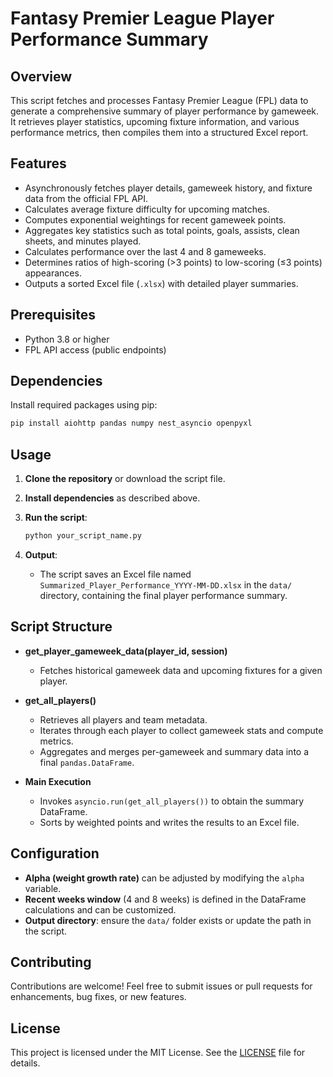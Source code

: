 # Fantasy Premier League Player Performance Summary

## Overview

This script fetches and processes Fantasy Premier League (FPL) data to generate a comprehensive summary of player performance by gameweek. It retrieves player statistics, upcoming fixture information, and various performance metrics, then compiles them into a structured Excel report.

## Features

* Asynchronously fetches player details, gameweek history, and fixture data from the official FPL API.
* Calculates average fixture difficulty for upcoming matches.
* Computes exponential weightings for recent gameweek points.
* Aggregates key statistics such as total points, goals, assists, clean sheets, and minutes played.
* Calculates performance over the last 4 and 8 gameweeks.
* Determines ratios of high-scoring (>3 points) to low-scoring (≤3 points) appearances.
* Outputs a sorted Excel file (`.xlsx`) with detailed player summaries.

## Prerequisites

* Python 3.8 or higher
* FPL API access (public endpoints)

## Dependencies

Install required packages using pip:

```bash
pip install aiohttp pandas numpy nest_asyncio openpyxl
```

## Usage

1. **Clone the repository** or download the script file.
2. **Install dependencies** as described above.
3. **Run the script**:

   ```bash
   python your_script_name.py
   ```
4. **Output**:

   * The script saves an Excel file named `Summarized_Player_Performance_YYYY-MM-DD.xlsx` in the `data/` directory, containing the final player performance summary.

## Script Structure

* **get\_player\_gameweek\_data(player\_id, session)**

  * Fetches historical gameweek data and upcoming fixtures for a given player.
* **get\_all\_players()**

  * Retrieves all players and team metadata.
  * Iterates through each player to collect gameweek stats and compute metrics.
  * Aggregates and merges per-gameweek and summary data into a final `pandas.DataFrame`.
* **Main Execution**

  * Invokes `asyncio.run(get_all_players())` to obtain the summary DataFrame.
  * Sorts by weighted points and writes the results to an Excel file.

## Configuration

* **Alpha (weight growth rate)** can be adjusted by modifying the `alpha` variable.
* **Recent weeks window** (4 and 8 weeks) is defined in the DataFrame calculations and can be customized.
* **Output directory**: ensure the `data/` folder exists or update the path in the script.

## Contributing

Contributions are welcome! Feel free to submit issues or pull requests for enhancements, bug fixes, or new features.

## License

This project is licensed under the MIT License. See the [LICENSE](LICENSE) file for details.
